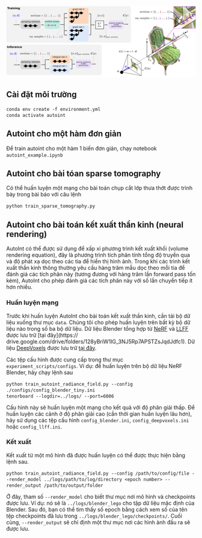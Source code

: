 <img src='imgs/rendering.jpg'/>

## Cài đặt môi trường 
```
conda env create -f environment.yml
conda activate autoint
```

## Autoint cho một hàm đơn giản 
Để train autoint cho một hàm 1 biến đơn giản, chạy notebook `autoint_example.ipynb` 

## Autoint cho bài tóan sparse tomography
Có thể huấn luyện một mạng cho bài toán chụp cắt lớp thưa thớt được trình bày trong bài báo với câu lệnh 

```
python train_sparse_tomography.py
```
## Autoint cho bài toán kết xuất thần kinh (neural rendering) 

AutoInt có thể được sử dụng để xấp xỉ phương trình kết xuất khối (volume rendering equation), đây là phương trình tích phân tính tổng độ truyền qua và độ phát xạ dọc theo các tia để hiển thị hình ảnh. Trong khi các trình kết xuất thần kinh thông thường yêu cầu hàng trăm mẫu dọc theo mỗi tia để đánh giá các tích phân này (tương đương với hàng trăm lần forward pass tốn kém), AutoInt cho phép đánh giá các tích phân này với số lần chuyển tiếp ít hơn nhiều.

### Huấn luyện mạng 

Trước khi huấn luyện AutoInt cho bài toán kết xuất thần kinh, cần tải bộ dữ liệu xuống thư mục `data`. Chúng tôi cho phép huấn luyện trên bất kỳ bộ dữ liệu nào trong số ba bộ dữ liệu. Dữ liệu Blender tổng hợp từ [NeRF](https://github.com/bmild/nerf) và [LLFF](https://github.com/Fyusion/LLFF) được lưu trữ [tại đây](https:// drive.google.com/drive/folders/128yBriW1IG_3NJ5Rp7APSTZsJqdJdfc1). Dữ liệu [DeepVoxels](https://github.com/vsitzmann/deepvoxels) được lưu trữ [tại đây](https://drive.google.com/open?id=1lUvJWB6oFtT8EQ_NzBrXnmi25BufxRfl).

Các tệp cấu hình được cung cấp trong thư mục `experiment_scripts/configs`. Ví dụ: để huấn luyện trên bộ dữ liệu NeRF Blender, hãy chạy lệnh sau 
```
python train_autoint_radiance_field.py --config ./configs/config_blender_tiny.ini
tenorboard --logdir=../logs/ --port=6006
```

Cấu hình này sẽ huấn luyện một mạng cho kết quả với độ phân giải thấp. Để huấn luyện các cảnh ở độ phân giải cao (cần thời gian huấn luyện lâu hơn), hãy sử dụng các tệp cấu hình `config_blender.ini`, `config_deepvoxels.ini` hoặc `config_llff.ini`.

### Kết xuất

Kết xuất từ một mô hình đã được huấn luyện có thể được thực hiện bằng lệnh sau.
```
python train_autoint_radiance_field.py --config /path/to/config/file --render_model ../logs/path/to/log/directory <epoch number> --render_output /path/to/output/folder
```

Ở đây, tham số `--render_model` cho biết thư mục nơi mô hình và checkpoints được lưu. Ví dụ: nó sẽ là `../logs/blender_lego` cho tập dữ liệu mặc định của Blender. Sau đó, bạn có thể tìm thấy số epoch bằng cách xem số của tên tệp checkpoints đã lưu trong `../logs/blender_lego/checkpoints/`. Cuối cùng, `--render_output` sẽ chỉ định một thư mục nơi các hình ảnh đầu ra sẽ được lưu.
